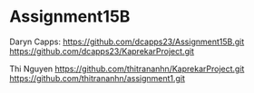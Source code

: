 # Assignment15B
Daryn Capps:
https://github.com/dcapps23/Assignment15B.git
https://github.com/dcapps23/KaprekarProject.git

Thi Nguyen
https://github.com/thitrananhn/KaprekarProject.git
https://github.com/thitrananhn/assignment1.git
